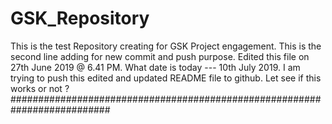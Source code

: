 # GSK_Repository
This is the test Repository creating for GSK Project engagement.
This is the second line adding for new commit and push purpose.
Edited this file on 27th June 2019 @ 6.41 PM.
What date is today --- 10th July 2019.
I am trying to push this edited and updated README file to github.
Let see if this works or not ?
##########################################################################
